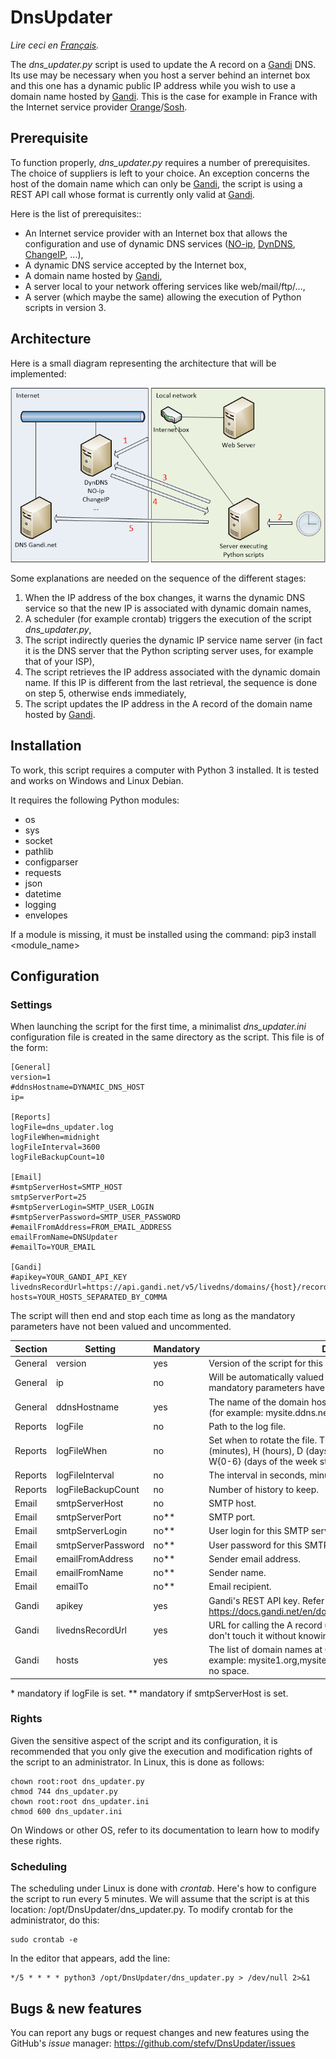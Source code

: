 # DnsUpdater

_Lire ceci en [Français](README.fr.md)._

The _dns_updater.py_ script is used to update the A record on a [Gandi](https://www.gandi.net) DNS. Its use may be necessary when you host a server behind an internet box and this one has a dynamic public IP address while you wish to use a domain name hosted by [Gandi](https://www.gandi.net). This is the case for example in France with the Internet service provider [Orange](https://www.orange.fr)/[Sosh](https://www.sosh.fr).

## Prerequisite

To function properly, _dns_updater.py_ requires a number of prerequisites. The choice of suppliers is left to your choice. An exception concerns the host of the domain name which can only be [Gandi](https://www.gandi.net), the script is using a REST API call whose format is currently only valid at [Gandi](https://www.gandi.net).

Here is the list of prerequisites::

- An Internet service provider with an Internet box that allows the configuration and use of dynamic DNS services ([NO-ip](https://www.noip.com/), [DynDNS](http://www.dyndns.fr/), [ChangeIP](https://www.changeip.com/), ...),
- A dynamic DNS service accepted by the Internet box,
- A domain name hosted by [Gandi](https://www.gandi.net),
- A server local to your network offering services like web/mail/ftp/...,
- A server (which maybe the same) allowing the execution of Python scripts in version 3.

## Architecture

Here is a small diagram representing the architecture that will be implemented:

![alt](images/architecture-en.png "Architecture diagram")

Some explanations are needed on the sequence of the different stages:

1. When the IP address of the box changes, it warns the dynamic DNS service so that the new IP is associated with dynamic domain names,
2. A scheduler (for example crontab) triggers the execution of the script _dns_updater.py_,
3. The script indirectly queries the dynamic IP service name server (in fact it is the DNS server that the Python scripting server uses, for example that of your ISP),
4. The script retrieves the IP address associated with the dynamic domain name. If this IP is different from the last retrieval, the sequence is done on step 5, otherwise ends immediately,
5. The script updates the IP address in the A record of the domain name hosted by [Gandi](https://www.gandi.net).

## Installation

To work, this script requires a computer with Python 3 installed. It is tested and works on Windows and Linux Debian.

It requires the following Python modules:

- os
- sys
- socket
- pathlib
- configparser
- requests
- json
- datetime
- logging
- envelopes

If a module is missing, it must be installed using the command: pip3 install <module_name>

## Configuration

### Settings

When launching the script for the first time, a minimalist _dns_updater.ini_ configuration file is created in the same directory as the script. This file is of the form:

```
[General]
version=1
#ddnsHostname=DYNAMIC_DNS_HOST
ip=

[Reports]
logFile=dns_updater.log
logFileWhen=midnight
logFileInterval=3600
logFileBackupCount=10

[Email]
#smtpServerHost=SMTP_HOST
smtpServerPort=25
#smtpServerLogin=SMTP_USER_LOGIN
#smtpServerPassword=SMTP_USER_PASSWORD
#emailFromAddress=FROM_EMAIL_ADDRESS
emailFromName=DNSUpdater
#emailTo=YOUR_EMAIL

[Gandi]
#apikey=YOUR_GANDI_API_KEY
livednsRecordUrl=https://api.gandi.net/v5/livedns/domains/{host}/records/%%40/A
hosts=YOUR_HOSTS_SEPARATED_BY_COMMA
```

The script will then end and stop each time as long as the mandatory parameters have not been valued and uncommented.

| Section | Setting            | Mandatory | Description                                                                                                                                                                                |
| ------- | ------------------ | --------- | ------------------------------------------------------------------------------------------------------------------------------------------------------------------------------------------ |
| General | version            | yes       | Version of the script for this INI file.                                                                                                                                                   |
| General | ip                 | no        | Will be automatically valued at the first launch when the mandatory parameters have been setted                                                                                            |
| General | ddnsHostname       | yes       | The name of the domain hosted in the dynamic domain service (for example: mysite.ddns.net)                                                                                                 |
| Reports | logFile            | no        | Path to the log file.                                                                                                                                                                      |
| Reports | logFileWhen        | no        | Set when to rotate the file. The possible values are: S (seconds), M (minutes), H (hours), D (days), midnight (rotation at midnight) W{0-6} (days of the week starting with 0 for Monday). |
| Reports | logFileInterval    | no        | The interval in seconds, minutes, days, ....                                                                                                                                               |
| Reports | logFileBackupCount | no        | Number of history to keep.                                                                                                                                                                 |
| Email   | smtpServerHost     | no        | SMTP host.                                                                                                                                                                                 |
| Email   | smtpServerPort     | no\*\*    | SMTP port.                                                                                                                                                                                 |
| Email   | smtpServerLogin    | no\*\*    | User login for this SMTP server.                                                                                                                                                           |
| Email   | smtpServerPassword | no\*\*    | User password for this SMTP server.                                                                                                                                                        |
| Email   | emailFromAddress   | no\*\*    | Sender email address.                                                                                                                                                                      |
| Email   | emailFromName      | no\*\*    | Sender name.                                                                                                                                                                               |
| Email   | emailTo            | no\*\*    | Email recipient.                                                                                                                                                                           |
| Gandi   | apikey             | yes       | Gandi's REST API key. Refer to page https://docs.gandi.net/en/domain_names/advanced_users/api.html                                                                                         |
| Gandi   | livednsRecordUrl   | yes       | URL for calling the A record update service at Gandi. Normally we don't touch it without knowing what we're doing                                                                          |
| Gandi   | hosts              | yes       | The list of domain names at Gandi separated by commas (for example: mysite1.org,mysite2.net,mysite3.com). There should be no space.                                                        |

\* mandatory if logFile is set.
\*\* mandatory if smtpServerHost is set.

### Rights

Given the sensitive aspect of the script and its configuration, it is recommended that you only give the execution and modification rights of the script to an administrator. In Linux, this is done as follows:

```
chown root:root dns_updater.py
chmod 744 dns_updater.py
chown root:root dns_updater.ini
chmod 600 dns_updater.ini
```

On Windows or other OS, refer to its documentation to learn how to modify these rights.

### Scheduling

The scheduling under Linux is done with _crontab_. Here's how to configure the script to run every 5 minutes. We will assume that the script is at this location: /opt/DnsUpdater/dns_updater.py. To modify crontab for the administrator, do this:

```
sudo crontab -e
```

In the editor that appears, add the line:

```
*/5 * * * * python3 /opt/DnsUpdater/dns_updater.py > /dev/null 2>&1
```

## Bugs & new features

You can report any bugs or request changes and new features using the GitHub's _issue_ manager: https://github.com/stefv/DnsUpdater/issues
